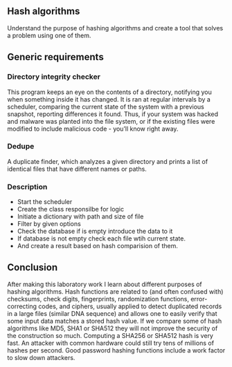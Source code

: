 ## Hash algorithms

Understand the purpose of hashing algorithms and create a tool that solves a problem using one of them.

## Generic requirements

### Directory integrity checker

This program keeps an eye on the contents of a directory, notifying you when something inside it has changed. It is
ran at regular intervals by a scheduler, comparing the current state of the system with a previous snapshot, reporting
differences it found. Thus, if your system was hacked and malware was planted into the file system, or if the existing
files were modified to include malicious code - you’ll know right away.

### Dedupe

A duplicate finder, which analyzes a given directory and prints a list of identical files that have different names or
paths.

### Description

- Start the scheduler
- Create the class responsilbe for logic
- Initiate a dictionary with path and size of file
- Filter by given options
- Check the database if is empty introduce the data to it
- If database is not empty check each file wtih current state.
- And create a result based on hash comparision of them.

## Conclusion

After making this laboratory work I learn about different purposes of hashing algorithms. Hash functions are related
to (and often confused with) checksums, check digits, fingerprints, randomization functions, error-correcting codes,
and ciphers, usually applied to detect duplicated records in a large files (similar DNA sequence) and allows one to
easily verify that some input data matches a stored hash value. If we compare some of hash algorithms like MD5,
SHA1 or SHA512 they will not improve the security of the construction so much. Computing a SHA256 or SHA512
hash is very fast. An attacker with common hardware could still try tens of millions of hashes per second. Good
password hashing functions include a work factor to slow down attackers.
